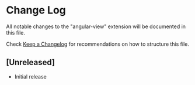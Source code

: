 # Change Log
All notable changes to the "angular-view" extension will be documented in this file.

Check [Keep a Changelog](http://keepachangelog.com/) for recommendations on how to structure this file.

## [Unreleased]
- Initial release